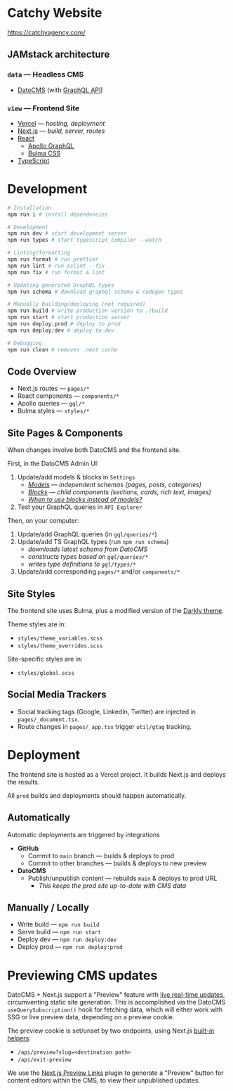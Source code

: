 # Catchy Website

https://catchyagency.com/

## JAMstack architecture

### `data` — Headless CMS

- [DatoCMS](https://datocms.com/) (with [GraphQL API](https://www.datocms.com/docs/content-delivery-api))

### `view` — Frontend Site

- [Vercel](https://vercel.com/) — _hosting, deployment_
- [Next.js](https://nextjs.org/) — _build, server, routes_
- [React](https://reactjs.org/)
  - [Apollo GraphQL](https://www.apollographql.com/)
  - [Bulma CSS](https://bulma.io/)
- [TypeScript](https://www.typescriptlang.org/)


# Development

```sh
# Installation
npm run i # install dependencies

# Development
npm run dev # start development server
npm run types # start typescript compiler --watch

# Linting/formatting
npm run format # run prettier
npm run lint # run eslint --fix
npm run fix # run format & lint

# Updating generated GraphQL types
npm run schema # download graphql schema & codegen types

# Manually building/deploying (not required)
npm run build # write production version to ./build
npm run start # start production server
npm run deploy:prod # deploy to prod
npm run deploy:dev # deploy to dev

# Debugging
npm run clean # removes .next cache
```

## Code Overview

- Next.js routes — `pages/*`
- React components — `components/*`
- Apollo queries — `gql/*`
- Bulma styles — `styles/*`

## Site Pages & Components

When changes involve both DatoCMS and the frontend site.

First, in the DatoCMS Admin UI:

1. Update/add models & blocks in `Settings`
   - _[Models](https://www.datocms.com/docs/content-modelling) — independent schemas (pages, posts, categories)_
   - _[Blocks](https://www.datocms.com/docs/content-modelling/blocks) — child components (sections, cards, rich text, images)_
   - _[When to use blocks instead of models?](https://www.datocms.com/docs/content-modelling/blocks#when-to-use-blocks-instead-of-models)_
1. Test your GraphQL queries in `API Explorer`

Then, on your computer:

1. Update/add GraphQL queries (in `gql/queries/*`)
1. Update/add TS GraphQL types (run `npm run schema`)
   - _downloads latest schema from DatoCMS_
   - _constructs types based on `gql/queries/*`_
   - _writes type definitions to `gql/types/*`_
1. Update/add corresponding `pages/*` and/or `components/*`

## Site Styles

The frontend site uses Bulma, plus a modified version of the [Darkly theme](https://jenil.github.io/bulmaswatch/darkly/).

Theme styles are in:

- `styles/theme_variables.scss`
- `styles/theme_overrides.scss`

Site-specific styles are in:

- `styles/global.scss`

## Social Media Trackers

- Social tracking tags (Google, LinkedIn, Twitter) are injected in `pages/_document.tsx`.
- Route changes in `pages/_app.tsx` trigger `util/gtag` tracking.

# Deployment

The frontend site is hosted as a Vercel project. It builds Next.js and deploys the results.

All `prod` builds and deployments should happen automatically.

## Automatically

Automatic deployments are triggered by integrations

- **GitHub**
  - Commit to `main` branch — builds & deploys to prod
  - Commit to other branches — builds & deploys to new preview
- **DatoCMS**
  - Publish/unpublish content — rebuilds `main` & deploys to prod URL
    - _This keeps the prod site up-to-date with CMS data_

## Manually / Locally

- Write build — `npm run build`
- Serve build — `npm run start`
- Deploy dev — `npm run deploy:dev`
- Deploy prod — `npm run deploy:prod`

# Previewing CMS updates

DatoCMS + Next.js support a "Preview" feature with [live real-time updates](https://github.com/datocms/react-datocms#live-real-time-updates), circumventing static site generation. This is accomplished via the DatoCMS `useQuerySubscription()` hook for fetching data, which will either work with SSG or live preview data, depending on a preview cookie.

The preview cookie is set/unset by two endpoints, using Next.js [built-in helpers](https://nextjs.org/docs/advanced-features/preview-mode):

- `/api/preview?slug=<destination path>`
- `/api/exit-preview`

We use the [Next.js Preview Links](https://www.datocms.com/marketplace/plugins/i/datocms-plugin-nextjs-preview) plugin to generate a "Preview" button for content editors within the CMS, to view their unpublished updates.
